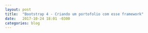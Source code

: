 ```yaml
---
layout: post
title:  "Bootstrap 4 - Criando um portofolio com esse framework"
date:   2017-10-24 18:01 -0300
categories: blog
---
```



